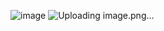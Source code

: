 ![image](https://github.com/user-attachments/assets/6c9540f4-e3de-4b88-a174-670b8c56d07d)
![Uploading image.png…]()
